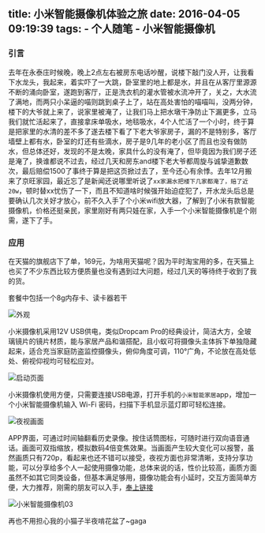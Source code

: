 title: 小米智能摄像机体验之旅
date: 2016-04-05 09:19:39
tags:
	- 个人随笔
	- 小米智能摄像机
---
### 引言
去年在永泰庄时候晚，晚上2点左右被房东电话吵醒，说楼下敲门没人开，让我看下水龙头，我起来，着实吓了一大跳，卧室里的地上都是水，并且在从客厅里源源不断的涌向卧室，遂跑到客厅，正是洗衣机的灌水管被水流冲开了，关之，大水流了满地，而两只小呆逼的喵则跳到桌子上了，站在高处害怕的喵喵叫，没两分钟，楼下的大爷就上来了，说家里被淹了，让我们马上把水墩干净防止下漏更多，立马我们就忙活起来了，直接拿床单吸水，地毯吸水，4个人忙活了一个小时，终于算是把家里的水清的差不多了遂去楼下看了下老大爷家房子，漏的不是特别多，客厅墙壁上都有水，卧室的灯还有些滴水，房子是9几年的老小区了而且也没有做防水，但总体还好，发现的不是太晚，家具什么的没有淹了，但毕竟因为我们房子还是淹了，换谁都说不过去，经过几天和房东and楼下老大爷都周旋与诚挚道歉数次，最后赔偿1500了事终于算是把这页掀过去了，至今还心有余悸。去年12月搬来了京旺家园，最近忘了是新闻还说哪里听说了`xx家漏水把楼下几家都淹了，赔了近20w`，顿时替xx忧伤了一下，而且不知道啥时候强开始迫症犯了，开水龙头后总是要确认几次关好才放心，前不久入手了个小米wifi放大器，了解到了小米有款智能摄像机，价格还挺亲民，家里刚好有两只娃在家，入手一个小米智能摄像机是个刚需，遂下了手。
<!-- more -->

### 应用
在天猫的旗舰店下了单，169元，为啥用天猫呢？因为平时淘宝用的多，在天猫上也买了不少东西比较方便质量也没有遇到过大问题，经过几天的等待终于收到了我的货。

套餐中包括一个8g内存卡、读卡器若干

![外观](https://o3o97s3zl.qnssl.com/2016040204.png?imageView2/2/w/800/q/90)

小米摄像机采用12V USB供电，类似Dropcam Pro的经典设计，简洁大方，全玻璃镜片的镜片材质，能与家居产品和谐搭配，且小蚁可将摄像头主体拆下单独隐藏起来，适合充当家庭防盗监控摄像头，俯仰角度可调，110°广角，不论放在高处低处、俯视仰视均可轻松应对。

![启动页面](https://o3o97s3zl.qnssl.com/201604021.png?imageView2/2/w/800/q/90)

小米摄像机使用方便，只需要连接USB电源，打开手机的`小米智能家居`app，增加一个小米智能摄像机输入 Wi-Fi 密码，扫描下手机显示蓝灯即可轻松连接。

![夜视画面](https://o3o97s3zl.qnssl.com/2016040202.png?imageView2/2/w/800/q/90)

APP界面，可通过时间轴翻看历史录像。按住话筒图标，可随时进行双向语音通话。画面可双指缩放，模拟数码4倍变焦效果。当画面产生较大变化可以报警，虽然画质只有720p，看起来也还不错可以接受，夜视方面也非常清晰，支持分享功能，可以分享给多个人一起使用摄像功能，总体来说的话，性价比较高，画质方面虽然不如其它同类设备，但基本满足够用，摄像功能会有小延时，交互方面简单方便，大力推荐，刚需的朋友可以入手，[奉上链接](http://www.mi.com/xiaoyi/)

![小米智能摄像机03](https://o3o97s3zl.qnssl.com/2016040203.png?imageView2/2/w/800/q/90)

再也不用担心我的小猫子半夜啃花盆了~gaga
